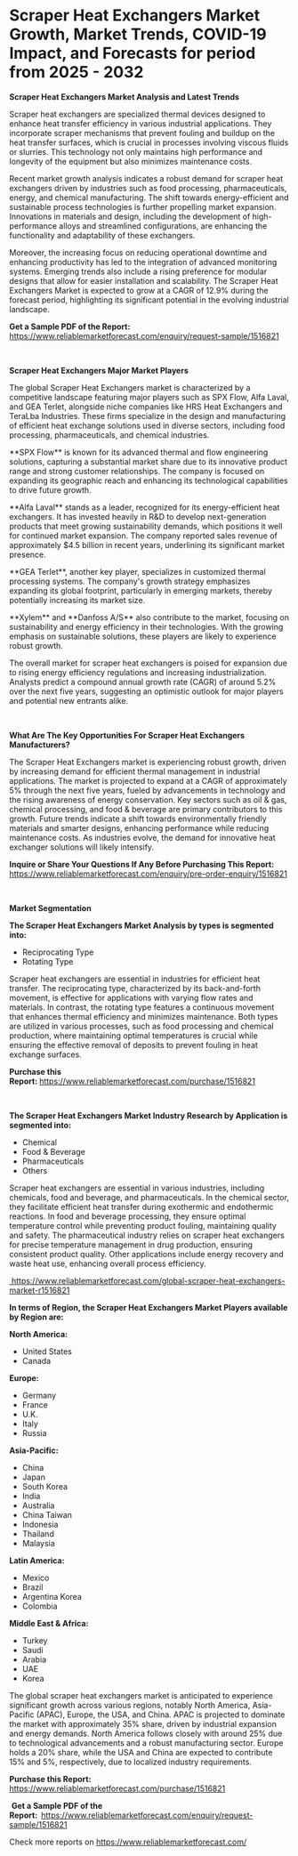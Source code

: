<p><h1>Scraper Heat Exchangers Market Growth, Market Trends, COVID-19 Impact, and Forecasts for period from 2025 - 2032</h1></p><p><strong>Scraper Heat Exchangers Market Analysis and Latest Trends</strong></p>
<p><p>Scraper heat exchangers are specialized thermal devices designed to enhance heat transfer efficiency in various industrial applications. They incorporate scraper mechanisms that prevent fouling and buildup on the heat transfer surfaces, which is crucial in processes involving viscous fluids or slurries. This technology not only maintains high performance and longevity of the equipment but also minimizes maintenance costs.</p><p>Recent market growth analysis indicates a robust demand for scraper heat exchangers driven by industries such as food processing, pharmaceuticals, energy, and chemical manufacturing. The shift towards energy-efficient and sustainable process technologies is further propelling market expansion. Innovations in materials and design, including the development of high-performance alloys and streamlined configurations, are enhancing the functionality and adaptability of these exchangers.</p><p>Moreover, the increasing focus on reducing operational downtime and enhancing productivity has led to the integration of advanced monitoring systems. Emerging trends also include a rising preference for modular designs that allow for easier installation and scalability. The Scraper Heat Exchangers Market is expected to grow at a CAGR of 12.9% during the forecast period, highlighting its significant potential in the evolving industrial landscape.</p></p>
<p><strong>Get a Sample PDF of the Report:&nbsp;</strong> <a href="https://www.reliablemarketforecast.com/enquiry/request-sample/1516821?utm_campaign=3225&utm_medium=2&utm_source=Github&utm_content=ia&utm_term=30032025&utm_id=scraper-heat-exchangers">https://www.reliablemarketforecast.com/enquiry/request-sample/1516821</a></p>
<p>&nbsp;</p>
<p><strong>Scraper Heat Exchangers Major Market Players</strong></p>
<p><p>The global Scraper Heat Exchangers market is characterized by a competitive landscape featuring major players such as SPX Flow, Alfa Laval, and GEA Terlet, alongside niche companies like HRS Heat Exchangers and TeraLba Industries. These firms specialize in the design and manufacturing of efficient heat exchange solutions used in diverse sectors, including food processing, pharmaceuticals, and chemical industries.</p><p>**SPX Flow** is known for its advanced thermal and flow engineering solutions, capturing a substantial market share due to its innovative product range and strong customer relationships. The company is focused on expanding its geographic reach and enhancing its technological capabilities to drive future growth.</p><p>**Alfa Laval** stands as a leader, recognized for its energy-efficient heat exchangers. It has invested heavily in R&D to develop next-generation products that meet growing sustainability demands, which positions it well for continued market expansion. The company reported sales revenue of approximately $4.5 billion in recent years, underlining its significant market presence.</p><p>**GEA Terlet**, another key player, specializes in customized thermal processing systems. The company's growth strategy emphasizes expanding its global footprint, particularly in emerging markets, thereby potentially increasing its market size.</p><p>**Xylem** and **Danfoss A/S** also contribute to the market, focusing on sustainability and energy efficiency in their technologies. With the growing emphasis on sustainable solutions, these players are likely to experience robust growth.</p><p>The overall market for scraper heat exchangers is poised for expansion due to rising energy efficiency regulations and increasing industrialization. Analysts predict a compound annual growth rate (CAGR) of around 5.2% over the next five years, suggesting an optimistic outlook for major players and potential new entrants alike.</p></p>
<p>&nbsp;</p>
<p><strong>What Are The Key Opportunities For Scraper Heat Exchangers Manufacturers?</strong></p>
<p><p>The Scraper Heat Exchangers market is experiencing robust growth, driven by increasing demand for efficient thermal management in industrial applications. The market is projected to expand at a CAGR of approximately 5% through the next five years, fueled by advancements in technology and the rising awareness of energy conservation. Key sectors such as oil & gas, chemical processing, and food & beverage are primary contributors to this growth. Future trends indicate a shift towards environmentally friendly materials and smarter designs, enhancing performance while reducing maintenance costs. As industries evolve, the demand for innovative heat exchanger solutions will likely intensify.</p></p>
<p><strong>Inquire or Share Your Questions If Any Before Purchasing This Report:</strong> <a href="https://www.reliablemarketforecast.com/enquiry/pre-order-enquiry/1516821?utm_campaign=3225&utm_medium=2&utm_source=Github&utm_content=ia&utm_term=30032025&utm_id=scraper-heat-exchangers">https://www.reliablemarketforecast.com/enquiry/pre-order-enquiry/1516821</a></p>
<p>&nbsp;</p>
<p><strong>Market Segmentation</strong></p>
<p><strong>The Scraper Heat Exchangers Market Analysis by types is segmented into:</strong></p>
<p><ul><li>Reciprocating Type</li><li>Rotating Type</li></ul></p>
<p><p>Scraper heat exchangers are essential in industries for efficient heat transfer. The reciprocating type, characterized by its back-and-forth movement, is effective for applications with varying flow rates and materials. In contrast, the rotating type features a continuous movement that enhances thermal efficiency and minimizes maintenance. Both types are utilized in various processes, such as food processing and chemical production, where maintaining optimal temperatures is crucial while ensuring the effective removal of deposits to prevent fouling in heat exchange surfaces.</p></p>
<p><strong>Purchase this Report:&nbsp;</strong><a href="https://www.reliablemarketforecast.com/purchase/1516821?utm_campaign=3225&utm_medium=2&utm_source=Github&utm_content=ia&utm_term=30032025&utm_id=scraper-heat-exchangers">https://www.reliablemarketforecast.com/purchase/1516821</a></p>
<p>&nbsp;</p>
<p><strong>The Scraper Heat Exchangers Market Industry Research by Application is segmented into:</strong></p>
<p><ul><li>Chemical</li><li>Food & Beverage</li><li>Pharmaceuticals</li><li>Others</li></ul></p>
<p><p>Scraper heat exchangers are essential in various industries, including chemicals, food and beverage, and pharmaceuticals. In the chemical sector, they facilitate efficient heat transfer during exothermic and endothermic reactions. In food and beverage processing, they ensure optimal temperature control while preventing product fouling, maintaining quality and safety. The pharmaceutical industry relies on scraper heat exchangers for precise temperature management in drug production, ensuring consistent product quality. Other applications include energy recovery and waste heat use, enhancing overall process efficiency.</p></p>
<p><a href="https://www.reliablemarketforecast.com/global-scraper-heat-exchangers-market-r1516821?utm_campaign=3225&utm_medium=2&utm_source=Github&utm_content=ia&utm_term=30032025&utm_id=scraper-heat-exchangers">&nbsp;https://www.reliablemarketforecast.com/global-scraper-heat-exchangers-market-r1516821</a></p>
<p><strong>In terms of Region, the Scraper Heat Exchangers Market Players available by Region are:</strong></p>
<p>
    <p> <strong> North America: </strong>
        <ul>
            <li>United States</li>
            <li>Canada</li>
        </ul>
        </p> 
    <p> <strong> Europe: </strong>
        <ul>
            <li>Germany</li>
            <li>France</li>
            <li>U.K.</li>
            <li>Italy</li>
            <li>Russia</li>
        </ul>
        </p> 
    <p> <strong> Asia-Pacific: </strong>
        <ul>
            <li>China</li>
            <li>Japan</li>
            <li>South Korea</li>
            <li>India</li>
            <li>Australia</li>
            <li>China Taiwan</li>
            <li>Indonesia</li>
            <li>Thailand</li>
            <li>Malaysia</li>
        </ul>
        </p> 
    <p> <strong> Latin America: </strong>
        <ul>
            <li>Mexico</li>
            <li>Brazil</li>
            <li>Argentina Korea</li>
            <li>Colombia</li>
        </ul>
        </p> 
    <p> <strong> Middle East & Africa: </strong>
        <ul>
            <li>Turkey</li>
            <li>Saudi</li>
            <li>Arabia</li>
            <li>UAE</li>
            <li>Korea</li>
        </ul>
    </p>
    </p>
<p><p>The global scraper heat exchangers market is anticipated to experience significant growth across various regions, notably North America, Asia-Pacific (APAC), Europe, the USA, and China. APAC is projected to dominate the market with approximately 35% share, driven by industrial expansion and energy demands. North America follows closely with around 25% due to technological advancements and a robust manufacturing sector. Europe holds a 20% share, while the USA and China are expected to contribute 15% and 5%, respectively, due to localized industry requirements.</p></p>
<p><strong>Purchase this Report: </strong><a href="https://www.reliablemarketforecast.com/purchase/1516821?utm_campaign=3225&utm_medium=2&utm_source=Github&utm_content=ia&utm_term=30032025&utm_id=scraper-heat-exchangers">https://www.reliablemarketforecast.com/purchase/1516821</a></p>
<p>&nbsp;<strong>Get a Sample PDF of the Report:&nbsp;&nbsp;</strong><a href="https://www.reliablemarketforecast.com/enquiry/request-sample/1516821?utm_campaign=3225&utm_medium=2&utm_source=Github&utm_content=ia&utm_term=30032025&utm_id=scraper-heat-exchangers">https://www.reliablemarketforecast.com/enquiry/request-sample/1516821</a></p>
<p><strong></strong></p>
<p>Check more reports on <a href="https://www.reliablemarketforecast.com/?utm_campaign=3225&utm_medium=2&utm_source=Github&utm_content=ia&utm_term=30032025&utm_id=scraper-heat-exchangers">https://www.reliablemarketforecast.com/</a></p>